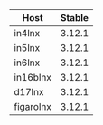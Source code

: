 | Host      | Stable | 
|-----------|--------|
| in4lnx    | 3.12.1 |
| in5lnx    | 3.12.1 |
| in6lnx    | 3.12.1 |
| in16blnx  | 3.12.1 |
| d17lnx    | 3.12.1 |
| figarolnx | 3.12.1 |

